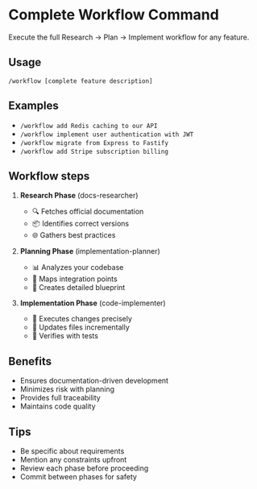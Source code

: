 # Complete Workflow Command

Execute the full Research → Plan → Implement workflow for any feature.

## Usage
```
/workflow [complete feature description]
```

## Examples
- `/workflow add Redis caching to our API`
- `/workflow implement user authentication with JWT`
- `/workflow migrate from Express to Fastify`
- `/workflow add Stripe subscription billing`

## Workflow steps
1. **Research Phase** (docs-researcher)
   - 🔍 Fetches official documentation
   - 📦 Identifies correct versions
   - 🌐 Gathers best practices

2. **Planning Phase** (implementation-planner)
   - 📊 Analyzes your codebase
   - 🔎 Maps integration points
   - 📐 Creates detailed blueprint

3. **Implementation Phase** (code-implementer)
   - 🚀 Executes changes precisely
   - 📝 Updates files incrementally
   - 🧪 Verifies with tests

## Benefits
- Ensures documentation-driven development
- Minimizes risk with planning
- Provides full traceability
- Maintains code quality

## Tips
- Be specific about requirements
- Mention any constraints upfront
- Review each phase before proceeding
- Commit between phases for safety
